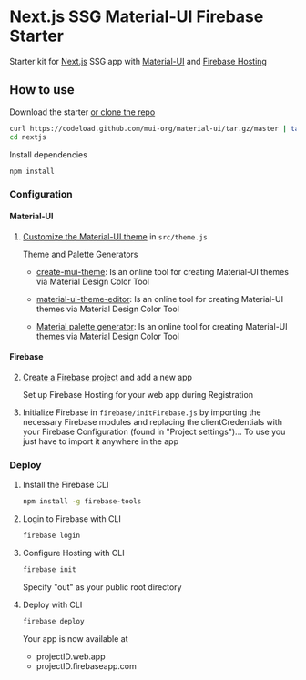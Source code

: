 # Next.js SSG Material-UI Firebase Starter

Starter kit for [Next.js](https://nextjs.org/) SSG app with [Material-UI](https://material-ui.com/) and [Firebase Hosting](https://firebase.google.com/products/hosting)

## How to use

Download the starter [or clone the repo](https://github.com/mui-org/material-ui)

```sh
curl https://codeload.github.com/mui-org/material-ui/tar.gz/master | tar -xz --strip=2  material-ui-master/examples/nextjs
cd nextjs
```

Install dependencies

```sh
npm install
```

### Configuration

#### Material-UI

1. [Customize the Material-UI theme](https://material-ui.com/customization/theming/) in `src/theme.js`

   Theme and Palette Generators

   - [create-mui-theme](https://react-theming.github.io/create-mui-theme/): Is an online tool for creating Material-UI themes via Material Design Color Tool

   - [material-ui-theme-editor](https://in-your-saas.github.io/material-ui-theme-editor/): Is an online tool for creating Material-UI themes via Material Design Color Tool

   * [Material palette generator](https://material.io/inline-tools/color/): Is an online tool for creating Material-UI themes via Material Design Color Tool

#### Firebase

2. [Create a Firebase project](https://console.firebase.google.com/u/0/) and add a new app

   Set up Firebase Hosting for your web app during Registration

3. Initialize Firebase in `firebase/initFirebase.js` by importing the necessary Firebase modules and replacing the clientCredentials with your Firebase Configuration (found in "Project settings")... To use you just have to import it anywhere in the app

### Deploy

1. Install the Firebase CLI

   ```sh
   npm install -g firebase-tools
   ```

2. Login to Firebase with CLI

   ```sh
   firebase login
   ```

3. Configure Hosting with CLI

   ```sh
   firebase init
   ```

   Specify "out" as your public root directory

4. Deploy with CLI
   ```sh
   firebase deploy
   ```
   Your app is now available at
   - projectID.web.app
   - projectID.firebaseapp.com
